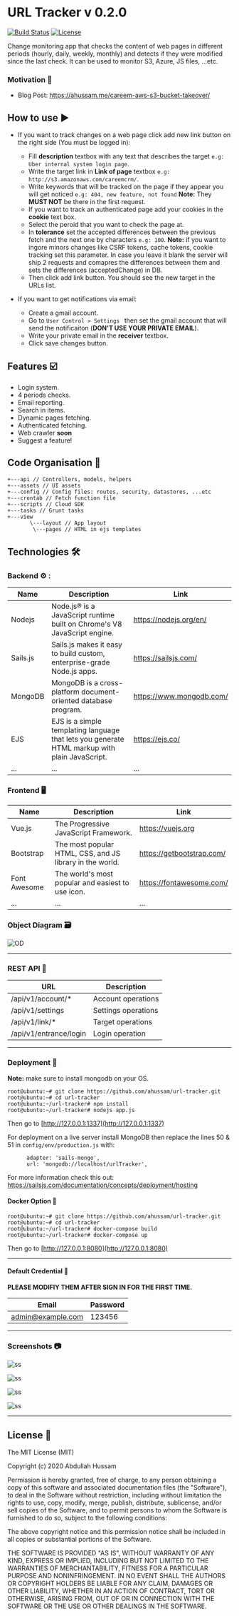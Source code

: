 # URL Tracker v 0.2.0

[![Build Status](https://travis-ci.com/ahussam/url-tracker.svg?branch=master)](https://travis-ci.com/ahussam/url-tracker)
[![License](https://badgen.net/badge/license/MIT/green)](https://badgen.net/badge/license/MIT/green)

Change monitoring app that checks the content of web pages in different periods (hourly, daily, weekly, monthly) and detects if they were modified since the last check. It can be used to monitor S3, Azure, JS files, ...etc.   

### Motivation :battery:

* Blog Post: https://ahussam.me/careem-aws-s3-bucket-takeover/


## How to use :arrow_forward:

* If you want to track changes on a web page click add new link button on the right side (You must be logged in): 
  * Fill **description** textbox with any text that describes the target `e.g: Uber internal system login page`.  
  * Write the target link in **Link of page** textbox `e.g: http://s3.amazonaws.com/careemcrm/`. 
  * Write keywords that will be tracked on the page if they appear you will get noticed `e.g: 404, new feature, not found`
  **Note:** They **MUST NOT** be there in the first request. 
  * If you want to track an authenticated page add your cookies in the **cookie** text box.
  * Select the peroid that you want to check the page at.
  * In **tolerance** set the accepted differences between the previous fetch and the next one by characters `e.g: 100`. **Note:** if you
want to ingore minors changes like CSRF tokens, cache tokens, cookie tracking set this parameter. In case you leave it blank the server will ship 2 requests and comapres the differences between them and sets the differences (acceptedChange) in DB. 
  * Then click add link button. You should see the new target in the URLs list. 
  
  
* If you want to get notifications via email: 
   * Create a gmail account. 
   * Go to `User Control > Settings ` then set the gmail account that will send the notificaiton (**DON'T USE YOUR PRIVATE EMAIL**).
   * Write your private email in the **receiver** textbox. 
   * Click save changes button. 
  
## Features :ballot_box_with_check:	

  - Login system. 
  - 4 periods checks. 
  - Email reporting.
  - Search in items. 
  - Dynamic pages fetching. 
  - Authenticated fetching.  
  - Web crawler **soon** 
  - Suggest a feature! 

## Code Organisation :open_file_folder:	

```
+---api // Controllers, models, helpers 
+---assets // UI assets 
+---config // Config files: routes, security, datastores, ...etc
+---crontab // Fetch function file
+---scripts // Cloud SDK
+---tasks // Grunt tasks
+---view 
       \---layout // App layout
        \---pages // HTML in ejs templates 
```

## Technologies :hammer_and_wrench:	
### Backend :gear: : 
| Name | Description | Link 
| ------ | ------ | ------
| Nodejs | Node.js® is a JavaScript runtime built on Chrome's V8 JavaScript engine.| https://nodejs.org/en/
Sails.js | Sails.js makes it easy to build custom, enterprise-grade Node.js apps. | https://sailsjs.com/
MongoDB | MongoDB is a cross-platform document-oriented database program. |https://www.mongodb.com/
EJS| EJS is a simple templating language that lets you generate HTML markup with plain JavaScript. |https://ejs.co/|
...|...|...|

### Frontend :desktop_computer:  
| Name | Description | Link 
| ------ | ------ | ------
| Vue.js| The Progressive JavaScript Framework. | https://vuejs.org
| Bootstrap |  The most popular HTML, CSS, and JS library in the world. | https://getbootstrap.com/
Font Awesome|The world's most popular and easiest to use icon.|https://fontawesome.com/|
...|...|...|

### Object Diagram :card_file_box:	 
![OD](/img/od.png)

------


### REST API :link:	

| URL | Description 
| ------ | ------ | 
/api/v1/account/* | Account operations 
/api/v1/settings | Settings operations 
/api/v1/link/* | Target operations 
/api/v1/entrance/login| Login operation

------

### Deployment :rocket:	

**Note:** make sure to install mongodb on your OS. 

```
root@ubuntu:~# git clone https://github.com/ahussam/url-tracker.git
root@ubuntu:~# cd url-tracker
root@ubuntu:~/url-tracker# npm install 
root@ubuntu:~/url-tracker# nodejs app.js 
```

Then go to [http://127.0.0.1:1337](http://127.0.0.1:1337) 

For deployment on a live server install MongoDB then replace the lines 50 & 51 in `config/env/production.js` with: 

```
      adapter: 'sails-mongo',
      url: 'mongodb://localhost/urlTracker', 
```

For more information check this out: https://sailsjs.com/documentation/concepts/deployment/hosting 


#### Docker Option :whale2:

```
root@ubuntu:~# git clone https://github.com/ahussam/url-tracker.git
root@ubuntu:~# cd url-tracker
root@ubuntu:~/url-tracker# docker-compose build
root@ubuntu:~/url-tracker# docker-compose up
```

Then go to [http://127.0.0.1:8080](http://127.0.0.1:8080) 

------

#### Default Credential :key:	

**PLEASE MODIFIY THEM AFTER SIGN IN FOR THE FIRST TIME.** 

 Email | Password 
------ | -------
admin@example.com| 123456
------


### Screenshots :camera:	
![ss](/img/ss1.png)

![ss](/img/ss2.png)

![ss](/img/ss3.png)

![ss](/img/ss4.png)

------

## License :page_facing_up:	
The MIT License (MIT)

Copyright (c) 2020 Abdullah Hussam 

Permission is hereby granted, free of charge, to any person obtaining a copy of this software and associated documentation files (the "Software"), to deal in the Software without restriction, including without limitation the rights to use, copy, modify, merge, publish, distribute, sublicense, and/or sell copies of the Software, and to permit persons to whom the Software is furnished to do so, subject to the following conditions:

The above copyright notice and this permission notice shall be included in all copies or substantial portions of the Software.

THE SOFTWARE IS PROVIDED "AS IS", WITHOUT WARRANTY OF ANY KIND, EXPRESS OR IMPLIED, INCLUDING BUT NOT LIMITED TO THE WARRANTIES OF MERCHANTABILITY, FITNESS FOR A PARTICULAR PURPOSE AND NONINFRINGEMENT. IN NO EVENT SHALL THE AUTHORS OR COPYRIGHT HOLDERS BE LIABLE FOR ANY CLAIM, DAMAGES OR OTHER LIABILITY, WHETHER IN AN ACTION OF CONTRACT, TORT OR OTHERWISE, ARISING FROM, OUT OF OR IN CONNECTION WITH THE SOFTWARE OR THE USE OR OTHER DEALINGS IN THE SOFTWARE.
